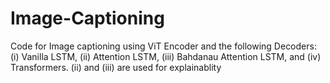 # Image-Captioning
Code for Image captioning using ViT Encoder and the following Decoders:  (i) Vanilla LSTM, (ii) Attention LSTM, (iii) Bahdanau Attention LSTM, and (iv) Transformers. (ii) and (iii) are used for explainablity
